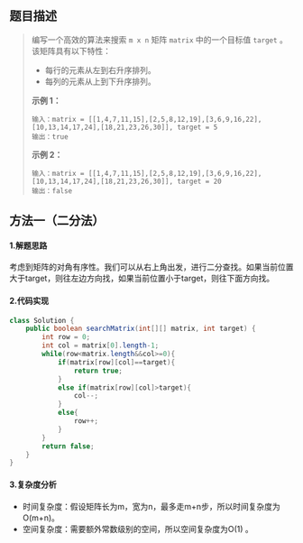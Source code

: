 ## 题目描述 
>  编写一个高效的算法来搜索 `m x n` 矩阵 `matrix` 中的一个目标值 `target` 。该矩阵具有以下特性：
>
>  - 每行的元素从左到右升序排列。
>  - 每列的元素从上到下升序排列。
>
>   
>
>  **示例 1：**
>
>  ```
>  输入：matrix = [[1,4,7,11,15],[2,5,8,12,19],[3,6,9,16,22],[10,13,14,17,24],[18,21,23,26,30]], target = 5
>  输出：true
>  ```
>
>  **示例 2：**
>
>  ```
>  输入：matrix = [[1,4,7,11,15],[2,5,8,12,19],[3,6,9,16,22],[10,13,14,17,24],[18,21,23,26,30]], target = 20
>  输出：false
>  ```


## 方法一（二分法）
#### 1.解题思路
考虑到矩阵的对角有序性。我们可以从右上角出发，进行二分查找。如果当前位置大于target，则往左边方向找，如果当前位置小于target，则往下面方向找。

#### 2.代码实现
```java
class Solution {
    public boolean searchMatrix(int[][] matrix, int target) {
        int row = 0;
        int col = matrix[0].length-1;
        while(row<matrix.length&&col>=0){
            if(matrix[row][col]==target){
                return true;
            }
            else if(matrix[row][col]>target){
                col--;
            }
            else{
                row++;
            }
        }
        return false;
    }
}
```
#### 3.复杂度分析

- 时间复杂度：假设矩阵长为m，宽为n，最多走m+n步，所以时间复杂度为O(m+n)。
- 空间复杂度：需要额外常数级别的空间，所以空间复杂度为O(1) 。

